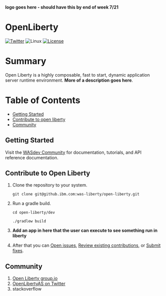 **logo goes here - should have this by end of week 7/21**
# OpenLiberty

[![Twitter](https://img.shields.io/twitter/url/http/shields.io.svg?style=social)](https://twitter.com/OpenLibertyAS)
![Linux](https://img.shields.io/badge/os-linux-green.svg?style=flat)
[![License](https://img.shields.io/badge/License-EPL%201.0-green.svg)](https://opensource.org/licenses/EPL-1.0)

# Summary
Open Liberty is a highly composable, fast to start, dynamic application server runtime environment. **More of a description goes here**.

# Table of Contents
* [Getting Started](https://github.ibm.com/was-liberty/open-liberty#getting-started)
* [Contribute to open liberty](https://github.ibm.com/was-liberty/open-liberty#contribute-to-open-liberty)
* [Community](https://github.ibm.com/was-liberty/open-liberty#community)

## Getting Started
Visit the [WASdev Community](https://developer.ibm.com/wasdev/) for documentation, tutorials, and API reference documentation.

## Contribute to Open Liberty
1. Clone the repository to your system.

    ```git clone git@github.ibm.com:was-liberty/open-liberty.git```

2. Run a gradle build.

    ```cd open-liberty/dev```

    ```./gradlew build```

3. **Add an app in here that the user can execute to see something run in liberty**
4. After that you can [Open issues](https://github.ibm.com/was-liberty/open-liberty/issues), [Review existing contributions](https://github.ibm.com/was-liberty/open-liberty/pulls), or [Submit fixes](https://github.ibm.com/was-liberty/open-liberty/blob/master/CONTRIBUTING.md).

## Community
1. [Open Liberty group.io](https://groups.io/g/openliberty)
2. [OpenLibertyAS on Twitter](https://twitter.com/OpenLibertyAS)
3. stackoverflow
